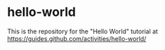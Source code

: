 hello-world
===========

This is the repository for the "Hello World" tutorial at https://guides.github.com/activities/hello-world/
